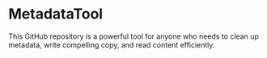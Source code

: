 # MetadataTool
This GitHub repository is a powerful tool for anyone who needs to clean up metadata, write compelling copy, and read content efficiently.
